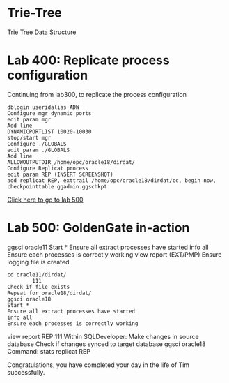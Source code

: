 # Trie-Tree
Trie Tree Data Structure

# Lab 400: Replicate process configuration

Continuing from lab300, to replicate the process configuration

```
dblogin useridalias ADW
Configure mgr dynamic ports
edit param mgr
Add line
DYNAMICPORTLIST 10020-10030
stop/start mgr
Configure ./GLOBALS
edit param ./GLOBALS
Add line
ALLOWOUTPUTDIR /home/opc/oracle18/dirdat/
Configure Replicat process
edit param REP (INSERT SCREENSHOT)
add replicat REP, exttrail /home/opc/oracle18/dirdat/cc, begin now, checkpointtable ggadmin.ggschkpt
```

[Click here to go to lab 500](https://github.com/GaryHostt/GoldenGate2ADB/blob/master/Lab500.md)

# Lab 500: GoldenGate in-action
ggsci oracle11
Start *
Ensure all extract processes have started
info all
Ensure each processes is correctly working
view report (EXT/PMP)
Ensure logging file is created
```
cd oracle11/dirdat/
		111
Check if file exists
Repeat for oracle18/dirdat/
ggsci oracle18
Start *
Ensure all extract processes have started
info all
Ensure each processes is correctly working
```
view report REP
		111
Within SQLDeveloper:
Make changes in source database
Check if changes synced to target database
ggsci oracle18
Command: stats replicat REP

Congratulations, you have completed your day in the life of Tim successfully. 
